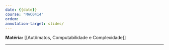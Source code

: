 ```yaml
---
date: {{date}}
course: "MAC0414"
ordem: 
annotation-target: slides/
---
```


**Matéria:** [[Autômatos, Computabilidade e Complexidade]]

---
